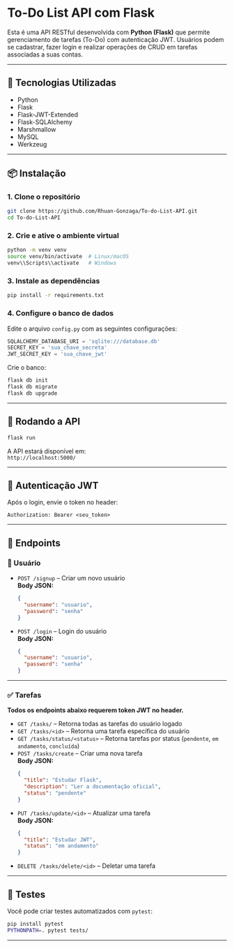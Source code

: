 # To-Do List API com Flask

Esta é uma API RESTful desenvolvida com **Python (Flask)** que permite gerenciamento de tarefas (To-Do) com autenticação JWT. Usuários podem se cadastrar, fazer login e realizar operações de CRUD em tarefas associadas a suas contas.

---

## 🚀 Tecnologias Utilizadas

- Python 
- Flask
- Flask-JWT-Extended
- Flask-SQLAlchemy
- Marshmallow
- MySQL
- Werkzeug

---

## 📦 Instalação

### 1. Clone o repositório

```bash
git clone https://github.com/Rhuan-Gonzaga/To-do-List-API.git
cd To-do-List-API
```

### 2. Crie e ative o ambiente virtual

```bash
python -m venv venv
source venv/bin/activate  # Linux/macOS
venv\\Scripts\\activate   # Windows
```

### 3. Instale as dependências

```bash
pip install -r requirements.txt
```

### 4. Configure o banco de dados

Edite o arquivo `config.py` com as seguintes configurações:

```python
SQLALCHEMY_DATABASE_URI = 'sqlite:///database.db'
SECRET_KEY = 'sua_chave_secreta'
JWT_SECRET_KEY = 'sua_chave_jwt'
```

Crie o banco:

```bash
flask db init
flask db migrate
flask db upgrade
```

---

## 🧪 Rodando a API

```bash
flask run
```

A API estará disponível em:  
`http://localhost:5000/`

---

## 🔐 Autenticação JWT

Após o login, envie o token no header:

```http
Authorization: Bearer <seu_token>
```

---

## 📘 Endpoints

### 🧑 Usuário

- `POST /signup` – Criar um novo usuário  
  **Body JSON:**
  ```json
  {
    "username": "usuario",
    "password": "senha"
  }
  ```

- `POST /login` – Login do usuário  
  **Body JSON:**
  ```json
  {
    "username": "usuario",
    "password": "senha"
  }
  ```

---

### ✅ Tarefas

**Todos os endpoints abaixo requerem token JWT no header.**

- `GET /tasks/` – Retorna todas as tarefas do usuário logado
- `GET /tasks/<id>` – Retorna uma tarefa específica do usuário
- `GET /tasks/status/<status>` – Retorna tarefas por status (`pendente`, `em andamento`, `concluída`)
- `POST /tasks/create` – Criar uma nova tarefa  
  **Body JSON:**
  ```json
  {
    "title": "Estudar Flask",
    "description": "Ler a documentação oficial",
    "status": "pendente"
  }
  ```
- `PUT /tasks/update/<id>` – Atualizar uma tarefa  
  **Body JSON:**
  ```json
  {
    "title": "Estudar JWT",
    "status": "em andamento"
  }
  ```
- `DELETE /tasks/delete/<id>` – Deletar uma tarefa

---


## 🧪 Testes

Você pode criar testes automatizados com `pytest`:

```bash
pip install pytest
PYTHONPATH=. pytest tests/
```

---
